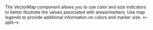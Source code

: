 The VectorMap component allows you to&nbsp;use color and size indicators to&nbsp;better illustrate the values associated with areas/markers. Use map legends to&nbsp;provide additional information on&nbsp;colors and marker size.
<--split-->